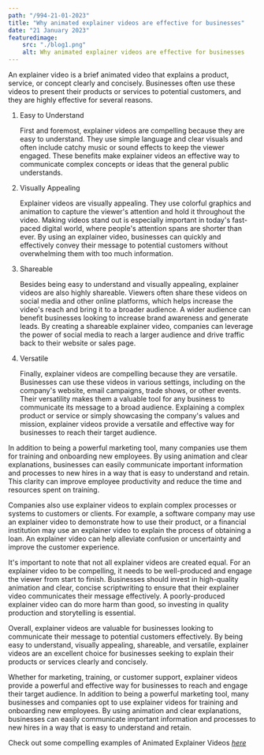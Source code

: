 ```yaml
---
path: "/994-21-01-2023"
title: "Why animated explainer videos are effective for businesses"
date: "21 January 2023"
featuredimage: 
    src: "./blog1.png"
    alt: Why animated explainer videos are effective for businesses
---
```


An explainer video is a brief animated video that explains a product, service, or concept clearly and concisely. Businesses often use these videos to present their products or services to potential customers, and they are highly effective for several reasons.

1. Easy to Understand
   
   First and foremost, explainer videos are compelling because they are easy to understand. They use simple language and clear visuals and often include catchy music or sound effects to keep the viewer engaged. These benefits make explainer videos an effective way to communicate complex concepts or ideas that the general public understands.

2. Visually Appealing
   
   Explainer videos are visually appealing. They use colorful graphics and animation to capture the viewer's attention and hold it throughout the video. Making videos stand out is especially important in today's fast-paced digital world, where people's attention spans are shorter than ever. By using an explainer video, businesses can quickly and effectively convey their message to potential customers without overwhelming them with too much information.

3. Shareable
   
   Besides being easy to understand and visually appealing, explainer videos are also highly shareable. Viewers often share these videos on social media and other online platforms, which helps increase the video's reach and bring it to a broader audience. A wider audience can benefit businesses looking to increase brand awareness and generate leads. By creating a shareable explainer video, companies can leverage the power of social media to reach a larger audience and drive traffic back to their website or sales page.

4. Versatile
   
   Finally, explainer videos are compelling because they are versatile. Businesses can use these videos in various settings, including on the company's website, email campaigns, trade shows, or other events. Their versatility makes them a valuable tool for any business to communicate its message to a broad audience. Explaining a complex product or service or simply showcasing the company's values and mission, explainer videos provide a versatile and effective way for businesses to reach their target audience.

   
In addition to being a powerful marketing tool, many companies use them for training and onboarding new employees. By using animation and clear explanations, businesses can easily communicate important information and processes to new hires in a way that is easy to understand and retain. This clarity can improve employee productivity and reduce the time and resources spent on training.

Companies also use explainer videos to explain complex processes or systems to customers or clients. For example, a software company may use an explainer video to demonstrate how to use their product, or a financial institution may use an explainer video to explain the process of obtaining a loan. An explainer video can help alleviate confusion or uncertainty and improve the customer experience.

It's important to note that not all explainer videos are created equal. For an explainer video to be compelling, it needs to be well-produced and engage the viewer from start to finish. Businesses should invest in high-quality animation and clear, concise scriptwriting to ensure that their explainer video communicates their message effectively. A poorly-produced explainer video can do more harm than good, so investing in quality production and storytelling is essential.

Overall, explainer videos are valuable for businesses looking to communicate their message to potential customers effectively. By being easy to understand, visually appealing, shareable, and versatile, explainer videos are an excellent choice for businesses seeking to explain their products or services clearly and concisely. 

Whether for marketing, training, or customer support, explainer videos provide a powerful and effective way for businesses to reach and engage their target audience. In addition to being a powerful marketing tool, many businesses and companies opt to use explainer videos for training and onboarding new employees. By using animation and clear explanations, businesses can easily communicate important information and processes to new hires in a way that is easy to understand and retain.

Check out some compelling examples of Animated Explainer Videos <a href="../#portfolio"><em>here</em></a>
